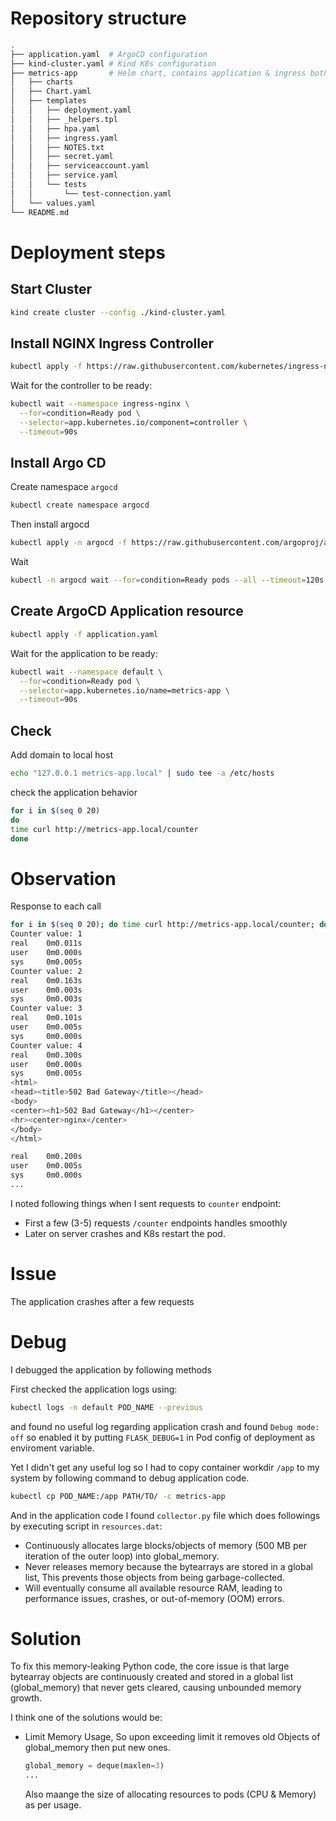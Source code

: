 # Repository structure

```bash
.
├── application.yaml  # ArgoCD configuration
├── kind-cluster.yaml # Kind K8s configuration
├── metrics-app       # Helm chart, contains application & ingress both
│   ├── charts
│   ├── Chart.yaml
│   ├── templates
│   │   ├── deployment.yaml
│   │   ├── _helpers.tpl
│   │   ├── hpa.yaml
│   │   ├── ingress.yaml
│   │   ├── NOTES.txt
│   │   ├── secret.yaml
│   │   ├── serviceaccount.yaml
│   │   ├── service.yaml
│   │   └── tests
│   │       └── test-connection.yaml
│   └── values.yaml
└── README.md
```

# Deployment steps

## Start Cluster

```bash
kind create cluster --config ./kind-cluster.yaml
```

## Install NGINX Ingress Controller

```bash
kubectl apply -f https://raw.githubusercontent.com/kubernetes/ingress-nginx/controller-v1.9.6/deploy/static/provider/kind/deploy.yaml
```

Wait for the controller to be ready:

```bash
kubectl wait --namespace ingress-nginx \
  --for=condition=Ready pod \
  --selector=app.kubernetes.io/component=controller \
  --timeout=90s
```

## Install Argo CD

Create namespace `argocd`

```bash
kubectl create namespace argocd
```

Then install argocd

```bash
kubectl apply -n argocd -f https://raw.githubusercontent.com/argoproj/argo-cd/stable/manifests/install.yaml
```

Wait

```bash
kubectl -n argocd wait --for=condition=Ready pods --all --timeout=120s
```

## Create ArgoCD Application resource

```bash
kubectl apply -f application.yaml
```

Wait for the application to be ready:

```bash
kubectl wait --namespace default \
  --for=condition=Ready pod \
  --selector=app.kubernetes.io/name=metrics-app \
  --timeout=90s
```

## Check

Add domain to local host

```bash
echo "127.0.0.1 metrics-app.local" | sudo tee -a /etc/hosts
```

check the application behavior

```bash
for i in $(seq 0 20)
do
time curl http://metrics-app.local/counter
done
```

# Observation

Response to each call

```bash
for i in $(seq 0 20); do time curl http://metrics-app.local/counter; done
Counter value: 1
real    0m0.011s
user    0m0.000s
sys     0m0.005s
Counter value: 2
real    0m0.163s
user    0m0.003s
sys     0m0.003s
Counter value: 3
real    0m0.101s
user    0m0.005s
sys     0m0.000s
Counter value: 4
real    0m0.300s
user    0m0.000s
sys     0m0.005s
<html>
<head><title>502 Bad Gateway</title></head>
<body>
<center><h1>502 Bad Gateway</h1></center>
<hr><center>nginx</center>
</body>
</html>

real    0m0.200s
user    0m0.005s
sys     0m0.000s
...
```

I noted following things when I sent requests to `counter` endpoint:

- First a few (3-5) requests `/counter` endpoints handles smoothly
- Later on server crashes and K8s restart the pod.

# Issue

The application crashes after a few requests

# Debug

I debugged the application by following methods

First checked the application logs using:

```bash
kubectl logs -n default POD_NAME --previous
```

and found no useful log regarding application crash and found `Debug mode: off` so enabled it by putting `FLASK_DEBUG=1` in Pod config of deployment as enviroment variable.

Yet I didn't get any useful log so I had to copy container workdir `/app` to my system by following command to debug application code.

```bash
kubectl cp POD_NAME:/app PATH/TO/ -c metrics-app
```

And in the application code I found `collector.py` file which does followings by executing script in `resources.dat`:

- Continuously allocates large blocks/objects of memory (500 MB per iteration of the outer loop) into global_memory.
- Never releases memory because the bytearrays are stored in a global list, This prevents those objects from being garbage-collected.
- Will eventually consume all available resource RAM, leading to performance issues, crashes, or out-of-memory (OOM) errors.

# Solution

To fix this memory-leaking Python code, the core issue is that large bytearray objects are continuously created and stored in a global list (global_memory) that never gets cleared, causing unbounded memory growth.

I think one of the solutions would be:

- Limit Memory Usage, So upon exceeding limit it removes old Objects of global_memory then put new ones.
  ```python
  global_memory = deque(maxlen=3)
  ...
  ```
  Also maange the size of allocating resources to pods (CPU & Memory) as per usage.
